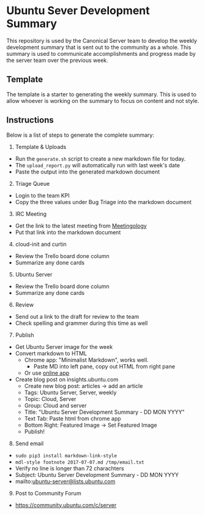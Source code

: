 # Ubuntu Sever Development Summary
This repository is used by the Canonical Server team to develop the weekly
development summary that is sent out to the community as a whole. This summary
is used to communicate accomplishments and progress made by the server team
over the previous week.

## Template
The template is a starter to generating the weekly summary. This is used to
allow whoever is working on the summary to focus on content and not style.

## Instructions
Below is a list of steps to generate the complete summary:

1. Template & Uploads
  - Run the `generate.sh` script to create a new markdown file for today.
  - The `upload_report.py` will automatically run with last week's date
  - Paste the output into the generated markdown document
2. Triage Queue
  - Login to the team KPI
  - Copy the three values under Bug Triage into the markdown document
3. IRC Meeting
  - Get the link to the latest meeting from [Meetingology](https://ubottu.com/meetingology/logs/ubuntu-meeting/)
  - Put that link into the markdown document
4. cloud-init and curtin
  - Review the Trello board done column
  - Summarize any done cards
5. Ubuntu Server
  - Review the Trello board done column
  - Summarize any done cards
6. Review
  - Send out a link to the draft for review to the team
  - Check spelling and grammer during this time as well
7. Publish
  - Get Ubuntu Server image for the week
  - Convert markdown to HTML
    - Chrome app: "Minimalist Markdown", works well.
      - Paste MD into left pane, copy out HTML from right pane
    - Or use [online app](http://dillinger.io/)
  - Create blog post on insights.ubuntu.com
    - Create new blog post: articles -> add an article
    - Tags: Ubuntu Server, Server, weekly
    - Topic: Cloud, Server
    - Group: Cloud and server
    - Title: "Ubuntu Server Development Summary - DD MON YYYY"
    - Text Tab: Paste html from chrome app
    - Bottom Right: Featured Image -> Set Featured Image
    - Publish!
8. Send email
  - `sudo pip3 install markdown-link-style`
  - `mdl-style footnote 2017-07-07.md /tmp/email.txt`
  - Verify no line is longer than 72 charachters
  - Subject: Ubuntu Server Development Summary - DD MON YYYY
  - mailto:ubuntu-server@lists.ubuntu.com
9. Post to Community Forum
  - https://community.ubuntu.com/c/server
